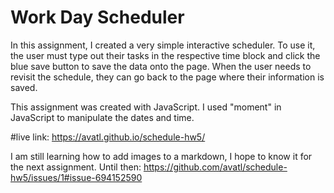 # Work Day Scheduler

In this assignment, I created a very simple interactive scheduler. To use it, the user must type out their tasks in the respective time block and click the blue save button to save the data onto the page. When the user needs to revisit the schedule, they can go back to the page where their information is saved. 

This assignment was created with JavaScript. I used "moment" in JavaScript to manipulate the dates and time.

#live link: https://avatl.github.io/schedule-hw5/

I am still learning how to add images to a markdown, I hope to know it for the next assignment. Until then:
https://github.com/avatl/schedule-hw5/issues/1#issue-694152590
